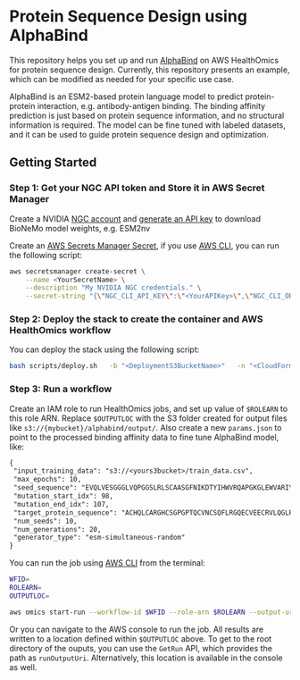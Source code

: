 # Protein Sequence Design using AlphaBind

This repository helps you set up and run [AlphaBind](https://www.aalphabio.com/news/predicting-protein-binding-and-engineering-antibodies-with-alphabind/) on AWS HealthOmics for protein sequence design. Currently, this repository presents an example, which can be modified as needed for your specific use case.

AlphaBind is an ESM2-based protein language model to predict protein-protein interaction, e.g. antibody-antigen binding. The binding affinity prediction is just based on protein sequence information, and no structural information is required. The model can be fine tuned with labeled datasets, and it can be used to guide protein sequence design and optimization.

## Getting Started

### Step 1: Get your NGC API token and Store it in AWS Secret Manager

Create a NVIDIA [NGC account](https://docs.nvidia.com/ngc/gpu-cloud/ngc-user-guide/index.html) and [generate an API key](https://org.ngc.nvidia.com/setup/api-key) to download BioNeMo model weights, e.g. ESM2nv

Create an [AWS Secrets Manager Secret](https://docs.aws.amazon.com/secretsmanager/latest/userguide/create_secret.html), if you use [AWS CLI](https://aws.amazon.com/cli/), you can run the following script:

```bash
aws secretsmanager create-secret \
    --name <YourSecretName> \
    --description "My NVIDIA NGC credentials." \
    --secret-string "{\"NGC_CLI_API_KEY\":\"<YourAPIKey>\",\"NGC_CLI_ORG\":\"<YourNGCSignUpOrganization>\"}"
```

### Step 2: Deploy the stack to create the container and AWS HealthOmics workflow

You can deploy the stack using the following script:

```bash
bash scripts/deploy.sh   -b "<DeploymentS3BucketName>"   -n "<CloudFormationStackName>"   -r "<AWS Region>" -s "<YourSecretName>"
```

### Step 3: Run a workflow

Create an IAM role to run HealthOmics jobs, and set up value of `$ROLEARN` to this role ARN. Replace `$OUTPUTLOC` with the S3 folder created for output files like `s3://{mybucket}/alphabind/output/`. Also create a new `params.json` to point to the processed binding affinity data to fine tune AlphaBind model, like:

```txt
{
 "input_training_data": "s3://<yours3bucket>/train_data.csv",
 "max_epochs": 10,
 "seed_sequence": "EVQLVESGGGLVQPGGSLRLSCAASGFNIKDTYIHWVRQAPGKGLEWVARIYPTNGYTRYADSVKGRFTISADTSKNTAYLQMNSLRAEDTAVYYCSRWGGDGFYAMDYWGQGTLVTVSSGGGGSGGGGSGGGGSDIQMTQSPSSLSASVGDRVTITCRASQDVNTAVAWYQQKPGKAPKLLIYSASFLYSGVPSRFSGSRSGTDFTLTISSLQPEDFATYYCQQHYTTPPTFGQGTKVEIKR",
 "mutation_start_idx": 98,
 "mutation_end_idx": 107,
 "target_protein_sequence": "ACHQLCARGHCSGPGPTQCVNCSQFLRGQECVEECRVLQGLPREYVNARHCLPCHPECQPQNGSVTCFGPEADQCVACAHYKDPPFCVARCPSGVKPDLSYMPIWKFPDEEGACQPSPIN",
 "num_seeds": 10,
 "num_generations": 20,
 "generator_type": "esm-simultaneous-random"
}
```

You can run the job using [AWS CLI](https://aws.amazon.com/cli/) from the terminal:

```bash
WFID=
ROLEARN=
OUTPUTLOC=

aws omics start-run --workflow-id $WFID --role-arn $ROLEARN --output-uri $OUTPUTLOC --storage-type STATIC --parameters file://./params.json --name alphabindworkflow
```

Or you can navigate to the AWS console to run the job. All results are written to a location defined within `$OUTPUTLOC` above. To get to the root directory of the ouputs, you can use the `GetRun` API, which provides the path as `runOutputUri`. Alternatively, this location is available in the console as well.
